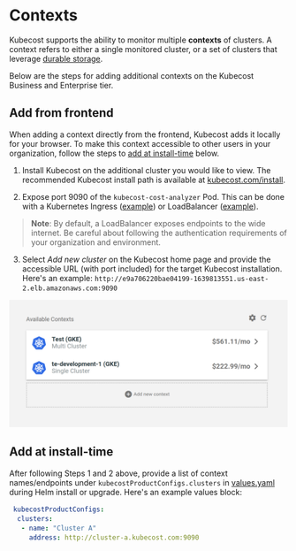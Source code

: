 Contexts
========

Kubecost supports the ability to monitor multiple **contexts** of clusters. A context refers to either a single monitored cluster, or a set of clusters that leverage [durable storage](https://github.com/kubecost/docs/blob/main/long-term-storage.md).

Below are the steps for adding additional contexts on the Kubecost Business and Enterprise tier.

## Add from frontend

When adding a context directly from the frontend, Kubecost adds it locally for your browser. To make this context accessible to other users in your organization, follow the steps to [add at install-time](#add-at-install-time) below.

1. Install Kubecost on the additional cluster you would like to view. The recommended Kubecost install path is available at [kubecost.com/install](https://www.kubecost.com/install).

2. Expose port 9090 of the `kubecost-cost-analyzer` Pod. This can be done with a Kubernetes Ingress ([example](https://github.com/kubecost/docs/blob/main/getting-started.md#basic-auth)) or LoadBalancer ([example](https://github.com/kubecost/docs/blob/main/kubecost-lb.yaml)).

 > **Note**: By default, a LoadBalancer exposes endpoints to the wide internet. Be careful about following the authentication requirements of your organization and environment.

3. Select _Add new cluster_ on the Kubecost home page and provide the accessible URL (with port included) for the target Kubecost installation. Here's an example: `http://e9a706220bae04199-1639813551.us-east-2.elb.amazonaws.com:9090`

![Add a context view](https://raw.githubusercontent.com/kubecost/docs/main/images/kubecost-index.png)

## Add at install-time

After following Steps 1 and 2 above, provide a list of context names/endpoints under `kubecostProductConfigs.clusters`
in [values.yaml](https://github.com/kubecost/cost-analyzer-helm-chart/blob/master/cost-analyzer/values.yaml) during Helm install or upgrade. Here's an example values block:

```yaml
 kubecostProductConfigs:
  clusters:
   - name: "Cluster A"
     address: http://cluster-a.kubecost.com:9090
```




